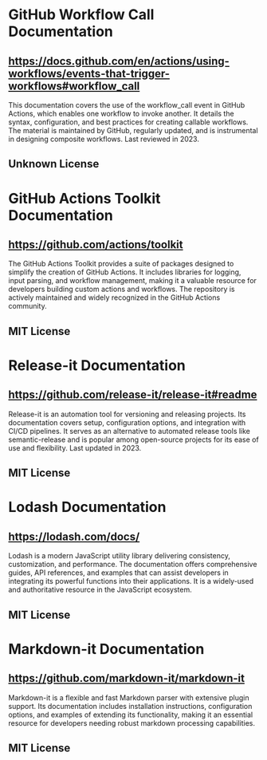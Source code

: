 # GitHub Workflow Call Documentation
## https://docs.github.com/en/actions/using-workflows/events-that-trigger-workflows#workflow_call
This documentation covers the use of the workflow_call event in GitHub Actions, which enables one workflow to invoke another. It details the syntax, configuration, and best practices for creating callable workflows. The material is maintained by GitHub, regularly updated, and is instrumental in designing composite workflows. Last reviewed in 2023. 
## Unknown License

# GitHub Actions Toolkit Documentation
## https://github.com/actions/toolkit
The GitHub Actions Toolkit provides a suite of packages designed to simplify the creation of GitHub Actions. It includes libraries for logging, input parsing, and workflow management, making it a valuable resource for developers building custom actions and workflows. The repository is actively maintained and widely recognized in the GitHub Actions community.
## MIT License

# Release-it Documentation
## https://github.com/release-it/release-it#readme
Release-it is an automation tool for versioning and releasing projects. Its documentation covers setup, configuration options, and integration with CI/CD pipelines. It serves as an alternative to automated release tools like semantic-release and is popular among open-source projects for its ease of use and flexibility. Last updated in 2023.
## MIT License

# Lodash Documentation
## https://lodash.com/docs/
Lodash is a modern JavaScript utility library delivering consistency, customization, and performance. The documentation offers comprehensive guides, API references, and examples that can assist developers in integrating its powerful functions into their applications. It is a widely-used and authoritative resource in the JavaScript ecosystem.
## MIT License

# Markdown-it Documentation
## https://github.com/markdown-it/markdown-it
Markdown-it is a flexible and fast Markdown parser with extensive plugin support. Its documentation includes installation instructions, configuration options, and examples of extending its functionality, making it an essential resource for developers needing robust markdown processing capabilities.
## MIT License